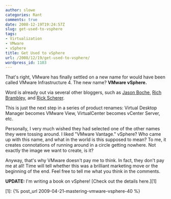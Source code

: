 ```yaml
---
author: slowe
categories: Rant
comments: true
date: 2008-12-19T19:24:57Z
slug: get-used-to-vsphere
tags:
- Virtualization
- VMware
- vSphere
title: Get Used to vSphere
url: /2008/12/19/get-used-to-vsphere/
wordpress_id: 1103
---
```


That's right, VMware has finally settled on a new name for would have been called VMware Infrastructure 4. The new name? **VMware vSphere.**

Word is already out via several other bloggers, such as [Jason Boche](http://www.boche.net/blog/?p=720), [Rich Brambley](http://vmetc.com/2008/12/19/vmware-virtual-infrastructure-to-be-renamed-vsphere/), and [Rick Scherer](http://vmwaretips.com/wp/2008/12/19/the-new-name-for-vmware-virtual-infrastructure/).

This is just the next step in a series of product renames: Virtual Desktop Manager becomes VMware View, VirtualCenter becomes vCenter Server, etc.

Personally, I very much wished they had selected one of the other names they were tossing around. I liked "VMware Vantage." vSphere? Who came up with this name, and what in the world is this supposed to mean? To me, it creates connotations of running around in a circle getting nowhere. Not exactly the image we want to create, is it?

Anyway, that's why VMware doesn't pay me to think. In fact, they don't pay me at all! Time will tell whether this was a brilliant marketing move or the beginning of the end. Feel free to tell me what you think in the comments.

**UPDATE:** I'm writing a book on vSphere! [Check out the details here.][1]

[1]: {% post_url 2009-04-21-mastering-vmware-vsphere-40 %}
